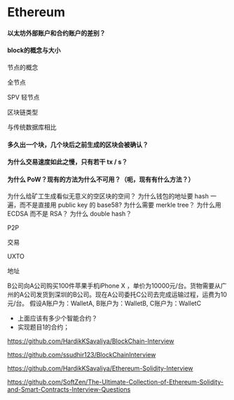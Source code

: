# Ethereum

#### 以太坊外部账户和合约账户的差别？

#### block的概念与大小

节点的概念

全节点

SPV 轻节点

区块链类型

与传统数据库相比

#### 多久出一个块，几个块后之前生成的区块会被确认？

#### 为什么交易速度如此之慢，只有若干 tx / s？

#### 为什么 PoW？现有的方法为什么不可用？（呃，现有有什么方法？）

为什么给矿工生成看似无意义的空区块的空间？
为什么钱包的地址要 hash 一遍，而不是直接用 public key 的 base58?
为什么需要 merkle tree？
为什么用 ECDSA 而不是 RSA？
为什么 double hash？

P2P

交易

UXTO

地址



B公司向A公司购买100件苹果手机iPhone X ，单价为10000元/台。货物需要从广州的A公司发货到深圳的B公司。现在A公司委托C公司去完成运输过程，运费为10元/台。 假设A账户为：WalletA, B账户为：WalletB, C账户为：WalletC

- 上面应该有多少个智能合约？
- 实现题目1的合约；



https://github.com/HardikKSavaliya/BlockChain-Interview

https://github.com/ssudhir123/BlockChainInterview

https://github.com/HardikKSavaliya/Ethereum-Solidity-Interview

https://github.com/SoftZen/The-Ultimate-Collection-of-Ethereum-Solidity-and-Smart-Contracts-Interview-Questions

